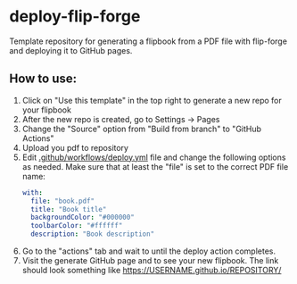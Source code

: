 # deploy-flip-forge

Template repository for generating a flipbook from a PDF file with flip-forge and 
deploying it to GitHub pages.

##  How to use:

1. Click on "Use this template" in the top right to generate a new repo for your flipbook
2. After the new repo is created, go to Settings -> Pages
3. Change the "Source" option from "Build from branch" to "GitHub Actions"
4. Upload you pdf to repository
5. Edit [.github/workflows/deploy.yml](.github/workflows/deploy.yml) file and change 
   the following options as needed. Make sure that at least the "file" is set to the 
   correct PDF file name:
   ```yaml
   with:
     file: "book.pdf"
     title: "Book title"
     backgroundColor: "#000000"
     toolbarColor: "#ffffff"
     description: "Book description"
   ```
6. Go to the "actions" tab and wait to until the deploy action completes.
7. Visit the generate GitHub page and to see your new flipbook. 
   The link should look something like https://USERNAME.github.io/REPOSITORY/
